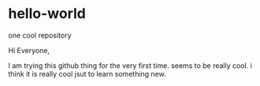 # hello-world
one cool repository 

Hi Everyone,

I am trying this github thing for the very first time. seems to be really cool. i think it is really cool jsut to learn something new. 


